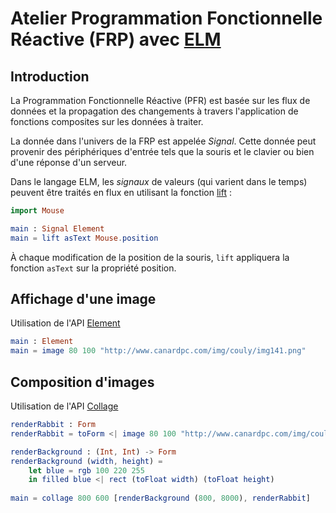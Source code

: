 # Atelier Programmation Fonctionnelle Réactive (FRP) avec [ELM](http://elm-lang.org)

## Introduction

La Programmation Fonctionnelle Réactive (PFR) est basée sur les flux de données et la propagation des changements à travers l'application de fonctions composites sur les données à traiter.

La donnée dans l'univers de la FRP est appelée *Signal*. Cette donnée peut provenir des périphériques d'entrée tels que la souris et le clavier ou bien d'une réponse d'un serveur.

Dans le langage ELM, les *signaux* de valeurs (qui varient dans le temps) peuvent être traités en flux en utilisant la fonction [lift](http://elm-lang.org/learn/Syntax.elm#lifting) :

```elm
import Mouse

main : Signal Element
main = lift asText Mouse.position
```

À chaque modification de la position de la souris, `lift` appliquera la fonction `asText` sur la propriété position.

## Affichage d'une image

Utilisation de l'API [Element](http://library.elm-lang.org/catalog/elm-lang-Elm/0.13/Graphics-Element)

```elm
main : Element
main = image 80 100 "http://www.canardpc.com/img/couly/img141.png"
```

## Composition d'images

Utilisation de l'API [Collage](http://library.elm-lang.org/catalog/elm-lang-Elm/0.13/Graphics-Collage)

```elm
renderRabbit : Form
renderRabbit = toForm <| image 80 100 "http://www.canardpc.com/img/couly/img141.png"

renderBackground : (Int, Int) -> Form
renderBackground (width, height) =
    let blue = rgb 100 220 255
    in filled blue <| rect (toFloat width) (toFloat height)
    
main = collage 800 600 [renderBackground (800, 8000), renderRabbit] 
```


